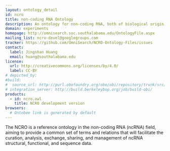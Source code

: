 ```yaml
---
layout: ontology_detail
id: ncro
title: non-coding RNA Ontology
description: An ontology for non-coding RNA, both of biological origin, and engineered.
domain: experiments
homepage: http://omnisearch.soc.southalabama.edu/OntologyFile.aspx
mailing_list: ncro-devel@googlegroups.com
tracker: https://github.com/OmniSearch/NCRO-Ontology-Files/issues
contact: 
  label: Jingshan Huang
  email: huang@southalabama.edu
license:
  url: http://creativecommons.org/licenses/by/4.0/
  label: CC-BY
# depicted_by: 
#build:
#  source_url: http://purl.obofoundry.org/obo/obi/repository/trunk/src/ontology/branches/
# integration_server: http://build.berkeleybop.org/job/build-obi/
products:
  - id: ncro.owl
    title: NCRO development version
browsers:
  # Ontobee link is generated by default
---
```


The NCRO is a reference ontology in the non-coding RNA (ncRNA) field,
aiming to provide a common set of terms and relations that will
facilitate the curation, analysis, exchange, sharing, and management
of ncRNA structural, functional, and sequence data.
